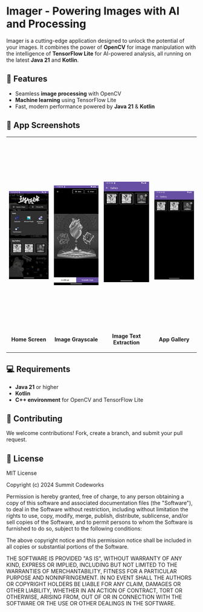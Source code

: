 # Imager - Powering Images with AI and Processing

Imager is a cutting-edge application designed to unlock the potential of your images. It combines the power of **OpenCV** for image manipulation with the intelligence of **TensorFlow Lite** for AI-powered analysis, all running on the latest **Java 21** and **Kotlin**.

## 🚀 Features
- Seamless **image processing** with OpenCV
- **Machine learning** using TensorFlow Lite
- Fast, modern performance powered by **Java 21** & **Kotlin**

## 📸 App Screenshots

<table>
  <tr>
    <td align="center">
      <img src="https://github.com/debarunlahiri/Imager/blob/master/screenshots/Screenshot_1734196327.png" alt="Home Screen" style="height: 500px; object-fit: contain;">
      <p><strong>Home Screen</strong></p>
    </td>
    <td align="center">
      <img src="https://github.com/debarunlahiri/Imager/blob/master/screenshots/Screenshot_1734205320.png" alt="Image Grayscale" style="height: 500px; object-fit: contain;">
      <p><strong>Image Grayscale</strong></p>
    </td>
    <td align="center">
      <img src="https://github.com/debarunlahiri/Imager/blob/master/screenshots/Screenshot_1734204676.png" alt="Image Text Extraction" style="height: 500px; object-fit: contain;">
      <p><strong>Image Text Extraction</strong></p>
    </td>
    <td align="center">
      <img src="https://github.com/debarunlahiri/Imager/blob/master/screenshots/Screenshot_1734204676.png" alt="Image Text Extraction" style="height: 500px; object-fit: contain;">
      <p><strong>App Gallery</strong></p>
    </td>
  </tr>
</table>

## 💻 Requirements
- **Java 21** or higher
- **Kotlin**
- **C++ environment** for OpenCV and TensorFlow Lite

## 🤝 Contributing
We welcome contributions! Fork, create a branch, and submit your pull request.

## 📄 License

MIT License

Copyright (c) 2024 Summit Codeworks

Permission is hereby granted, free of charge, to any person obtaining a copy of this software and associated documentation files (the "Software"), to deal in the Software without restriction, including without limitation the rights to use, copy, modify, merge, publish, distribute, sublicense, and/or sell copies of the Software, and to permit persons to whom the Software is furnished to do so, subject to the following conditions:

The above copyright notice and this permission notice shall be included in all copies or substantial portions of the Software.

THE SOFTWARE IS PROVIDED "AS IS", WITHOUT WARRANTY OF ANY KIND, EXPRESS OR IMPLIED, INCLUDING BUT NOT LIMITED TO THE WARRANTIES OF MERCHANTABILITY, FITNESS FOR A PARTICULAR PURPOSE AND NONINFRINGEMENT. IN NO EVENT SHALL THE AUTHORS OR COPYRIGHT HOLDERS BE LIABLE FOR ANY CLAIM, DAMAGES OR OTHER LIABILITY, WHETHER IN AN ACTION OF CONTRACT, TORT OR OTHERWISE, ARISING FROM, OUT OF OR IN CONNECTION WITH THE SOFTWARE OR THE USE OR OTHER DEALINGS IN THE SOFTWARE.
